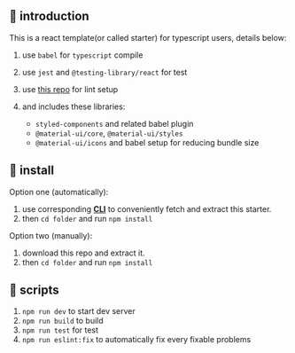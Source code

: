 ## 🍜 introduction
This is a react template(or called starter) for typescript users, details below:

1. use `babel` for `typescript` compile
1. use `jest` and `@testing-library/react` for test
1. use [this repo](https://github.com/XHMM/my-config-files) for lint setup

1. and includes these libraries:
    - `styled-components` and related babel plugin
    - `@material-ui/core`, `@material-ui/styles`
    - `@material-ui/icons` and babel setup for reducing bundle size

## 🥡 install
Option one (automatically):
1. use corresponding **[CLI](https://github.com/XHMM/trs)** to conveniently fetch and extract this starter.
1. then `cd folder` and run `npm install`

Option two (manually):
1. download this repo and extract it.
1. then `cd folder` and run `npm install`

## 🍱 scripts
1. `npm run dev` to start dev server
1. `npm run build` to build
1. `npm run test` for test
1. `npm run eslint:fix` to automatically fix every fixable problems
